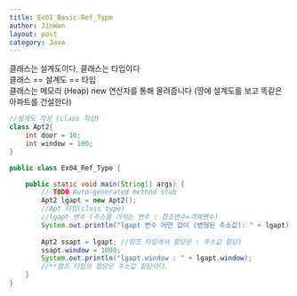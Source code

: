 ```yaml
---
title: Ex01_Basic-Ref_Type
author: JinWon
layout: post
category: Java
---
```


클래스는 설계도이다, 클래스는 타입이다 <br>
클래스 == 설계도 == 타입 <br>
클래스는 메모리 (Heap) new 연산자를 통해  올려줍니다 (땅에 설계도를 보고 똑같은 아파트를 건설한다)

~~~java
//설계도 작성 (class 작성)
class Apt2{
	int door = 10;
	int window = 100;
}

public class Ex04_Ref_Type {

	public static void main(String[] args) {
		// TODO Auto-generated method stub
		Apt2 lgapt = new Apt2();
		//Apt 타입(class type)
		//lgapt 변수 (주소를 가지는 변수 : 참조변수=객체변수)
		System.out.println("lgapt 변수 어떤 값이 (변형된 주소값): " + lgapt); 
		
		Apt2 ssapt = lgapt; //참조 타입에서 할당은 : 주소값 할당)
		ssapt.window = 1000;
		System.out.println("lgapt.window : " + lgapt.window);
		//**참조 타입의 할당은 주소값 할당이다.
	}
}
~~~